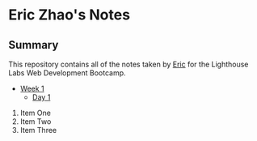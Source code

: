 # Eric Zhao's Notes
## Summary
This repository contains all of the notes taken by [Eric](https://github.com/froliceric0914) for the Lighthouse Labs Web Development Bootcamp.
* [Week 1](/Week_1)
  * [Day 1](/Week_1/Day_1)
1. Item One
2. Item Two
3. Item Three